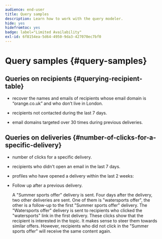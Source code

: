 ```yaml
---
audience: end-user
title: Query samples
description: Learn how to work with the query modeler.
hide: yes
hidefromtoc: yes
badge: label="Limited Availability"
exl-id: 6f8154ea-5d64-4950-9da3-427070ec7bf0
---
```

# Query samples {#query-samples}

## Queries on recipients {#querying-recipient-table}

* recover the names and emails of recipients whose email domain is “orange.co.uk” and who don’t live in London.

* recipients not contacted during the last 7 days.

* email domains targeted over 30 times during previous deliveries.

## Queries on deliveries {#number-of-clicks-for-a-specific-delivery}

* number of clicks for a specific delivery.

* recipients who didn't open an email in the last 7 days.

* profiles who have opened a delivery within the last 2 weeks:

* Follow up after a previous delivery.

    A "Summer sports offer" delivery is sent. Four days after the delivery, two other deliveries are sent. One of them is "watersports offer", the other is a follow-up to the first "Summer sports offer" delivery. The "Watersports offer" delivery is sent to recipients who clicked the "watersports" link in the first delivery. These clicks show that the recipient is interested in the topic. It makes sense to steer them towards similar offers. However, recipients who did not click in the "Summer sports offer" will receive the same content again.
